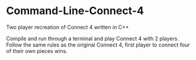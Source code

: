 # Command-Line-Connect-4
Two player recreation of Connect 4 written in C++

Compile and run through a terminal and play Connect 4 with 2 players.
Follow the same rules as the original Connect 4, first player to connect four of their own pieces wins.
